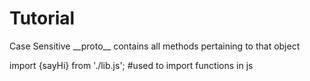 # Tutorial

Case Sensitive
\_\_proto\_\_ contains all methods pertaining to that object

import {sayHi} from './lib.js'; #used to import functions in js
